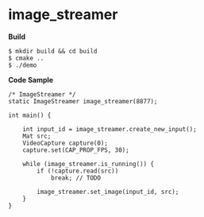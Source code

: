 # image_streamer

**Build**

    $ mkdir build && cd build
    $ cmake ..
    $ ./demo

**Code Sample**

    /* ImageStreamer */
    static ImageStreamer image_streamer(8877);

    int main() {

        int input_id = image_streamer.create_new_input();
        Mat src;
        VideoCapture capture(0);
        capture.set(CAP_PROP_FPS, 30);

        while (image_streamer.is_running()) {
            if (!capture.read(src))
                break; // TODO

            image_streamer.set_image(input_id, src);
        }
    }
